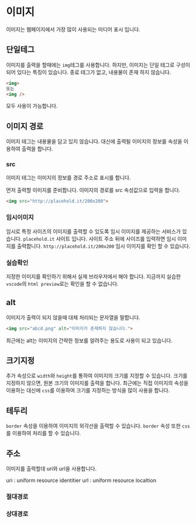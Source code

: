 # 이미지
이미지는 웹페이지에서 가장 많이 사용되는 미디어 표시 입니다.

## 단일테그
이미지를 출력을 할때에는 `img`테그를 사용합니다. 하지만, 이미지는 단일 테그로 구성이 되어 있다는 특징이 있습니다.
종료 테그가 없고, 내용물이 존재 하지 않습니다.

```html
<img>
또는 
<img />
```
모두 사용이 가능합니다.

## 이미지 경로
이미지 테그는 내용물을 담고 있지 않습니다. 대신에 출력될 이미지의 정보를 속성을 이용하여 출력을 합니다.

### src
이미지 테그는 이미지의 정보를 경로 주소로 표시를 합니다.

먼저 출력할 이미지를 준비합니다. 이미지의 경로를 src 속성값으로 입력을 합니다.
```html
<img src="http://placehold.it/200x200">
```

### 임시이미지
임시로 특정 사이즈의 이미지를 출력할 수 있도록 임시 이미지를 제공하는 서비스가 있습니다. `placehold.it` 사이트 입니다. 사이트 주소 뒤에 사이즈를 입력하면 임시 이미지를 출력합니다. `http://placehold.it/200x200` 임시 이미지를 확인 할 수 있습니다.

### 실습확인
지정한 이미지를 확인하기 위해서 실제 브라우저에서 해야 합니다.
지금까지 실습한 `vscode`의 `html preview`로는 확인을 할 수 없습니다.


## alt
이미지가 출력이 되지 않을때 대체 처리되는 문자열을 말합니다.

```html
<img src="abcd.png" alt="이미지가 존재하지 않습니다.">
```

최근에는 alt는 이미지의 간략한 정보를 알려주는 용도로 사용이 되고 있습니다.


## 크기지정
추가 속성으로 `width`와 `height`를 통하여 이미지의 크기를 지정할 수 있습니다. 크기를 지정하지 않으면, 원본 크기의 이미지를 출력을 합니다.
최근에는 직접 이미지의 속성을 이용하는 대신에 `css`를 이용하여 크기를 지정하는 방식을 많이 사용을 합니다.

## 테두리
`border` 속성을 이용하여 이미지의 외각선을 출력할 수 있습니다. `border` 속성 또한 `css`를 이용하여 처리를 할 수 있습니다.


## 주소
이미지를 출력할데 uri와 url을 사용합니다.

uri : uniform resource identitier
url : uniform resource localtion

### 절대경로


### 상대경로




